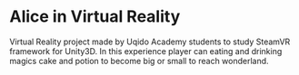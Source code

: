 # Alice in Virtual Reality

Virtual Reality project made by Uqido Academy students to study SteamVR framework for Unity3D.
In this experience player can eating and drinking magics cake and potion to become big or small to reach wonderland. 
